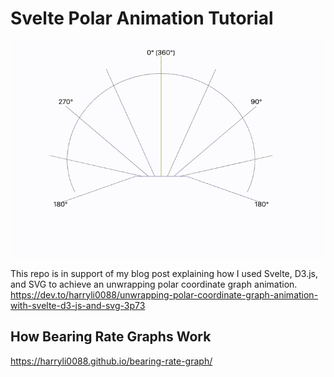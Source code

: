 # Svelte Polar Animation Tutorial

![Gif](/example.gif)

This repo is in support of my blog post explaining how I used Svelte, D3.js, and SVG to achieve an unwrapping polar coordinate graph animation.
https://dev.to/harryli0088/unwrapping-polar-coordinate-graph-animation-with-svelte-d3-js-and-svg-3p73


## How Bearing Rate Graphs Work
https://harryli0088.github.io/bearing-rate-graph/
